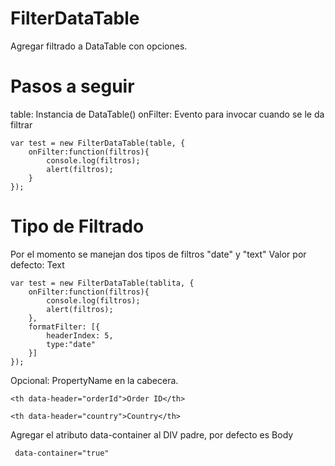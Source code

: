 # FilterDataTable

Agregar filtrado a DataTable con opciones.

# Pasos a seguir

table: Instancia de DataTable()
onFilter: Evento para invocar cuando se le da filtrar

```
var test = new FilterDataTable(table, {
	onFilter:function(filtros){
		console.log(filtros);
		alert(filtros);
	}
});
```

# Tipo de Filtrado

Por el momento se manejan dos tipos de filtros "date" y "text"
Valor por defecto: Text


```
var test = new FilterDataTable(tablita, {
	onFilter:function(filtros){
		console.log(filtros);
		alert(filtros);
	},
	formatFilter: [{
		headerIndex: 5,
		type:"date"
	}]
});
```

Opcional:
PropertyName en la cabecera.

```
<th data-header="orderId">Order ID</th>

<th data-header="country">Country</th>
```

Agregar el atributo  data-container al DIV padre, por defecto es Body

```
 data-container="true"
```
